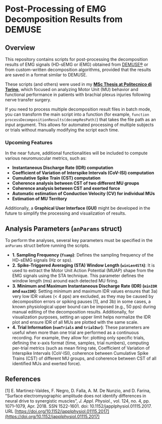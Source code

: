 # Post-Processing of EMG Decomposition Results from DEMUSE

## Overview

This repository contains scripts for post-processing the decomposition results of EMG signals (HD-sEMG or iEMG) obtained from [DEMUSE®](https://demuse.feri.um.si/) or from custom-written decomposition algorithms, provided that the results are saved in a format similar to DEMUSE.

These scripts (and others) were used in my [**MSc Thesis at Politecnico di Torino**](https://webthesis.biblio.polito.it/33655/), which focused on analyzing Motor Unit (MU) behavior and functional performance in patients with brachial plexus injuries following nerve transfer surgery.

If you need to process multiple decomposition result files in batch mode, you can transform the main script into a function (for example, `function processDecompositionResults(decompResPath)`) that takes the file path as an input argument. This allows for automated processing of multiple subjects or trials without manually modifying the script each time.

### **Upcoming Features**
In the near future, additional functionalities will be included to compute various neuromuscular metrics, such as:
- **Instantaneous Discharge Rate (IDR) computation**
- **Coefficient of Variation of Interspike Intervals (CoV-ISI) computation**
- **Cumulative Spike Train (CST) computation**
- **Coherence analysis between CST of two different MU groups**
- **Coherence analysis between CST and exerted force**
- **Automatic estimation of Conduction Velocity (CV) for individual MUs**
- **Estimation of MU Territory**

Additionally, a **Graphical User Interface (GUI)** might be developed in the future to simplify the processing and visualization of results.


## Analysis Parameters (`anParams` struct)

To perform the analyses, several key parameters must be specified in the `anParams` struct before running the scripts.

- **1. Sampling Frequency (`fsamp`)**: Defines the sampling frequency of the HD-sEMG signals (Hz or sps).
- **2. Spike-Triggered Averaging (STA) Window Length (`winLen4STA`)**: It is used to extract the Motor Unit Action Potential (MUAP) shape from the EMG signals using the STA technique. This parameter defines the window length (ms) around each detected MU firing.
- **3. Minimum and Maximum Instantaneous Discharge Rate (IDR) (`minIDR` and `maxIDR`)**: Setting minimum and maximum IDR values ensures that 3a) very low IDR values (< 4 pps) are excluded, as they may be caused by decomposition errors or spiking pauses [1], and 3b) in some cases, a known physiological upper bound can be imposed (e.g., 50 pps) during manual editing of the decomposition results. Additionally, for visualization purposes, setting an upper limit helps normalize the IDR plot and ensure IDR of all MUs are plotted with the same scale.
- **4. Trial Information (`numTrials` and `trialDur`)**: 	These parameters are useful when more than one trial are performed as a continuous recording. For example, they allow for: plotting only specific trials, defining the x-axis format (time, samples, trial numbers), computing per-trial metrics (such as mean firing rate, Coefficient of Variation of Interspike Intervals (CoV-ISI), coherence between Cumulative Spike Trains (CST) of different MU groups, and coherence between CST of all identified MUs and exerted force).


## References
[1] E. Martinez-Valdes, F. Negro, D. Falla, A. M. De Nunzio, and D. Farina, “Surface electromyographic amplitude does not identify differences in neural drive to synergistic muscles”, *J. Appl. Physiol.*, vol. 124, no. 4, pp. 1071–1079, Apr. 2018. SSN 1522-1601. doi: 10.1152/japplphysiol.01115.2017. URL [https://doi.org/10.1152/japplphysiol.01115.2017](https://doi.org/10.1152/japplphysiol.01115.2017)
